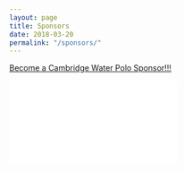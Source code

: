 ```yaml
---
layout: page
title: Sponsors
date: 2018-03-20
permalink: "/sponsors/"
---
```


[Become a Cambridge Water Polo Sponsor!!!](/assets/docs/CWP-Sponsor-Application-2018.pdf)

<div class="text-center mb-4">

<embed class="pdf-form" src="/assets/docs/CWP-Sponsor-Application-2018.pdf"/>

</div>